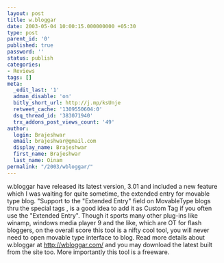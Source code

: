 ```yaml
---
layout: post
title: w.bloggar
date: 2003-05-04 10:00:15.000000000 +05:30
type: post
parent_id: '0'
published: true
password: ''
status: publish
categories:
- Reviews
tags: []
meta:
  _edit_last: '1'
  adman_disable: 'on'
  bitly_short_url: http://j.mp/ksUnje
  retweet_cache: '1309550604:0'
  dsq_thread_id: '383071940'
  trx_addons_post_views_count: '49'
author:
  login: Brajeshwar
  email: brajeshwar@gmail.com
  display_name: Brajeshwar
  first_name: Brajeshwar
  last_name: Oinam
permalink: "/2003/wbloggar/"
---
```

<p>w.bloggar have released its latest version, 3.01 and included a new feature which I was waiting for quite sometime, the extended entry for movable type blog. "Support to the "Extended Entry" field on MovableType blogs thru the special tags , is a good idea to add it as Custom Tag if you often use the "Extended Entry". Though it sports many other plug-ins like winamp, windows media player 9 and the like, which are OT for flash bloggers, on the overall score this tool is a nifty cool tool, you will never need to open movable type interface to blog. Read more details about w.bloggar at <a href="http://wbloggar.com/" target="_blank">http://wbloggar.com/</a> and you may download the latest built from the site too. More importantly this tool is a freeware.</p>
